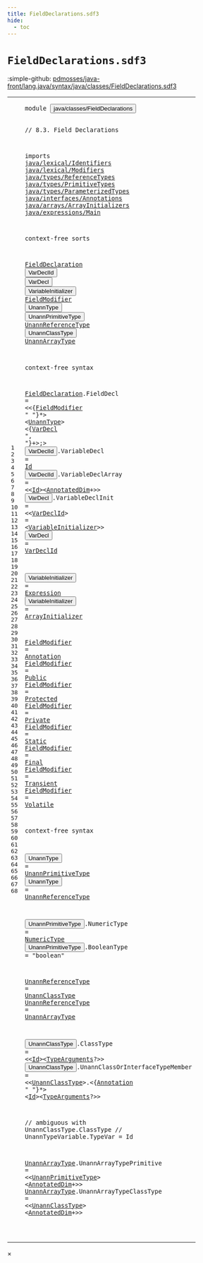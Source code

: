 ```yaml
---
title: FieldDeclarations.sdf3
hide:
  - toc
---
```


# `FieldDeclarations.sdf3`

:simple-github: [pdmosses/java-front/lang.java/syntax/java/classes/FieldDeclarations.sdf3]

[pdmosses/java-front/lang.java/syntax/java/classes/FieldDeclarations.sdf3]: https://github.com/pdmosses/java-front/blob/master/lang.java/syntax/java/classes/FieldDeclarations.sdf3 "The source file on GitHub"

<div class="sdf3"><table class="highlighttable"><tbody><tr><td class="linenos"><div class="linenodiv"><pre><span></span>1
2
3
4
5
6
7
8
9
10
11
12
13
14
15
16
17
18
19
20
21
22
23
24
25
26
27
28
29
30
31
32
33
34
35
36
37
38
39
40
41
42
43
44
45
46
47
48
49
50
51
52
53
54
55
56
57
58
59
60
61
62
63
64
65
66
67
68
</pre></div></td>
<td class="code"><pre><code><span class="keyword">module</span> <button class="modal-open" id="java/classes/FieldDeclarations_1_8" title="a definition with multiple references" data-urls="../ClassDeclarations.sdf3/#java/classes/FieldDeclarations line 10_3; ../Main.sdf3/#java/classes/FieldDeclarations line 7_3; ../MethodDeclarations.sdf3/#java/classes/FieldDeclarations line 5_3; ../../arrays/ArrayInitializers.sdf3/#java/classes/FieldDeclarations line 6_3; ../../interfaces/AnnotationTypes.sdf3/#java/classes/FieldDeclarations line 11_3; ../../interfaces/ConstantDeclarations.sdf3/#java/classes/FieldDeclarations line 7_3; ../../statements/LocalVariableDeclarations.sdf3/#java/classes/FieldDeclarations line 6_3; ../../statements/Statements.sdf3/#java/classes/FieldDeclarations line 6_3">java/classes/FieldDeclarations</button>

<span class="layout">// 8.3. Field Declarations</span>

<span class="keyword">imports</span>
  <a href="../../lexical/Identifiers.sdf3/#java/lexical/Identifiers_1_8" id="java/lexical/Identifiers_6_3" title="a reference to a single-file definition">java/lexical/Identifiers</a>
  <a href="../../lexical/Modifiers.sdf3/#java/lexical/Modifiers_1_8" id="java/lexical/Modifiers_7_3" title="a reference to a single-file definition">java/lexical/Modifiers</a>
  <a href="../../types/ReferenceTypes.sdf3/#java/types/ReferenceTypes_1_8" id="java/types/ReferenceTypes_8_3" title="a reference to a single-file definition">java/types/ReferenceTypes</a>
  <a href="../../types/PrimitiveTypes.sdf3/#java/types/PrimitiveTypes_1_8" id="java/types/PrimitiveTypes_9_3" title="a reference to a single-file definition">java/types/PrimitiveTypes</a>
  <a href="../../types/ParameterizedTypes.sdf3/#java/types/ParameterizedTypes_1_8" id="java/types/ParameterizedTypes_10_3" title="a reference to a single-file definition">java/types/ParameterizedTypes</a>
  <a href="../../interfaces/Annotations.sdf3/#java/interfaces/Annotations_1_8" id="java/interfaces/Annotations_11_3" title="a reference to a single-file definition">java/interfaces/Annotations</a>
  <a href="../../arrays/ArrayInitializers.sdf3/#java/arrays/ArrayInitializers_1_8" id="java/arrays/ArrayInitializers_12_3" title="a reference to a single-file definition">java/arrays/ArrayInitializers</a>
  <a href="../../expressions/Main.sdf3/#java/expressions/Main_1_8" id="java/expressions/Main_13_3" title="a reference to a single-file definition">java/expressions/Main</a>

<span class="keyword">context-free sorts</span>

  <a href="../ClassDeclarations.sdf3/#FieldDeclaration_63_28" id="FieldDeclaration_17_3" title="a definition with a single reference">FieldDeclaration</a>
  <button class="modal-open" id="VarDeclId_18_3" title="a definition with multiple references" data-urls="#VarDeclId line 33_35, 34_33; ../MethodDeclarations.sdf3/#VarDeclId line 69_99, 71_69; ../../statements/Statements.sdf3/#VarDeclId line 42_67, 106_77, 128_63">VarDeclId</button>
  <button class="modal-open" id="VarDecl_19_3" title="a definition with multiple references" data-urls="#VarDecl line 30_70; ../../interfaces/ConstantDeclarations.sdf3/#VarDecl line 18_43; ../../statements/LocalVariableDeclarations.sdf3/#VarDecl line 19_43; ../../statements/Statements.sdf3/#VarDecl line 45_63">VarDecl</button>
  <button class="modal-open" id="VariableInitializer_20_3" title="a definition with multiple references" data-urls="#VariableInitializer line 33_49; ../../arrays/ArrayInitializers.sdf3/#VariableInitializer line 14_41, 15_41">VariableInitializer</button>
  <a href="#FieldModifier_30_35" id="FieldModifier_21_3" title="a definition with a single reference">FieldModifier</a>
  <button class="modal-open" id="UnannType_22_3" title="a definition with multiple references" data-urls="#UnannType line 30_57; ../MethodDeclarations.sdf3/#UnannType line 39_12, 59_59, 60_59, 69_63, 71_57; ../../interfaces/AnnotationTypes.sdf3/#UnannType line 38_43; ../../interfaces/ConstantDeclarations.sdf3/#UnannType line 18_30; ../../statements/LocalVariableDeclarations.sdf3/#UnannType line 19_30; ../../statements/Statements.sdf3/#UnannType line 42_55, 45_50, 128_51">UnannType</button>
  <button class="modal-open" id="UnannPrimitiveType_23_3" title="a definition with multiple references" data-urls="#UnannPrimitiveType line 50_15, 65_49">UnannPrimitiveType</button>
  <a href="#UnannReferenceType_51_15" id="UnannReferenceType_24_3" title="a definition with a single reference">UnannReferenceType</a>
  <button class="modal-open" id="UnannClassType_25_3" title="a definition with multiple references" data-urls="#UnannClassType line 56_24, 60_54, 66_49; ../../statements/Statements.sdf3/#UnannClassType line 107_27">UnannClassType</button>
  <a href="#UnannArrayType_57_24" id="UnannArrayType_26_3" title="a definition with a single reference">UnannArrayType</a>

<span class="keyword">context-free syntax</span>
  
  <a href="../ClassDeclarations.sdf3/#FieldDeclaration_63_28" id="FieldDeclaration_30_3" title="a definition with a single reference">FieldDeclaration</a>.<span class="cons_Constructor"><span id="FieldDecl_30_20" title="a definition with no references">FieldDecl</span></span> = &lt;&lt;{<a href="#FieldModifier_21_3" id="FieldModifier_30_35" title="a reference to a single-file definition">FieldModifier</a> <span class="cons_Lit">" "</span>}*&gt; &lt;<a href="#UnannType_22_3" id="UnannType_30_57" title="a reference to a single-file definition">UnannType</a>&gt; &lt;{<a href="#VarDecl_19_3" id="VarDecl_30_70" title="a reference to a single-file definition">VarDecl</a> <span class="cons_Lit">", "</span>}+&gt;<span class="cons_String">;</span>&gt;
  <button class="modal-open" id="VarDeclId_31_3" title="a definition with multiple references" data-urls="#VarDeclId line 33_35, 34_33; ../MethodDeclarations.sdf3/#VarDeclId line 69_99, 71_69; ../../statements/Statements.sdf3/#VarDeclId line 42_67, 106_77, 128_63">VarDeclId</button>.<span class="cons_Constructor"><span id="VariableDecl_31_13" title="a definition with no references">VariableDecl</span></span>      = <a href="../../lexical/Identifiers.sdf3/#Id_15_3" id="Id_31_33" title="a reference to a single-file definition">Id</a>
  <button class="modal-open" id="VarDeclId_32_3" title="a definition with multiple references" data-urls="#VarDeclId line 33_35, 34_33; ../MethodDeclarations.sdf3/#VarDeclId line 69_99, 71_69; ../../statements/Statements.sdf3/#VarDeclId line 42_67, 106_77, 128_63">VarDeclId</button>.<span class="cons_Constructor"><span id="VariableDeclArray_32_13" title="a definition with no references">VariableDeclArray</span></span> = &lt;&lt;<a href="../../lexical/Identifiers.sdf3/#Id_15_3" id="Id_32_35" title="a reference to a single-file definition">Id</a>&gt;&lt;<a href="../../types/ReferenceTypes.sdf3/#AnnotatedDim_19_3" id="AnnotatedDim_32_39" title="a reference to a single-file definition">AnnotatedDim</a>+&gt;&gt;
  <button class="modal-open" id="VarDecl_33_3" title="a definition with multiple references" data-urls="#VarDecl line 30_70; ../../interfaces/ConstantDeclarations.sdf3/#VarDecl line 18_43; ../../statements/LocalVariableDeclarations.sdf3/#VarDecl line 19_43; ../../statements/Statements.sdf3/#VarDecl line 45_63">VarDecl</button>.<span class="cons_Constructor"><span id="VariableDeclInit_33_11" title="a definition with no references">VariableDeclInit</span></span>    = &lt;&lt;<a href="#VarDeclId_18_3" id="VarDeclId_33_35" title="a reference to a single-file definition">VarDeclId</a>&gt; <span class="cons_String">=</span> &lt;<a href="#VariableInitializer_20_3" id="VariableInitializer_33_49" title="a reference to a single-file definition">VariableInitializer</a>&gt;&gt;
  <button class="modal-open" id="VarDecl_34_3" title="a definition with multiple references" data-urls="#VarDecl line 30_70; ../../interfaces/ConstantDeclarations.sdf3/#VarDecl line 18_43; ../../statements/LocalVariableDeclarations.sdf3/#VarDecl line 19_43; ../../statements/Statements.sdf3/#VarDecl line 45_63">VarDecl</button>                     = <a href="#VarDeclId_18_3" id="VarDeclId_34_33" title="a reference to a single-file definition">VarDeclId</a>
  
  <button class="modal-open" id="VariableInitializer_36_3" title="a definition with multiple references" data-urls="#VariableInitializer line 33_49; ../../arrays/ArrayInitializers.sdf3/#VariableInitializer line 14_41, 15_41">VariableInitializer</button> = <a href="../../expressions/Main.sdf3/#Expression_21_3" id="Expression_36_25" title="a reference to a single-file definition">Expression</a>
  <button class="modal-open" id="VariableInitializer_37_3" title="a definition with multiple references" data-urls="#VariableInitializer line 33_49; ../../arrays/ArrayInitializers.sdf3/#VariableInitializer line 14_41, 15_41">VariableInitializer</button> = <a href="../../arrays/ArrayInitializers.sdf3/#ArrayInitializer_10_3" id="ArrayInitializer_37_25" title="a reference to a single-file definition">ArrayInitializer</a>
  
  <a href="#FieldModifier_30_35" id="FieldModifier_39_3" title="a definition with a single reference">FieldModifier</a> = <a href="../../interfaces/Annotations.sdf3/#Annotation_12_3" id="Annotation_39_19" title="a reference to a single-file definition">Annotation</a>
  <a href="#FieldModifier_30_35" id="FieldModifier_40_3" title="a definition with a single reference">FieldModifier</a> = <a href="../../lexical/Modifiers.sdf3/#Public_14_3" id="Public_40_19" title="a reference to a single-file definition">Public</a>
  <a href="#FieldModifier_30_35" id="FieldModifier_41_3" title="a definition with a single reference">FieldModifier</a> = <a href="../../lexical/Modifiers.sdf3/#Protected_13_3" id="Protected_41_19" title="a reference to a single-file definition">Protected</a>
  <a href="#FieldModifier_30_35" id="FieldModifier_42_3" title="a definition with a single reference">FieldModifier</a> = <a href="../../lexical/Modifiers.sdf3/#Private_12_3" id="Private_42_19" title="a reference to a single-file definition">Private</a>
  <a href="#FieldModifier_30_35" id="FieldModifier_43_3" title="a definition with a single reference">FieldModifier</a> = <a href="../../lexical/Modifiers.sdf3/#Static_15_3" id="Static_43_19" title="a reference to a single-file definition">Static</a>
  <a href="#FieldModifier_30_35" id="FieldModifier_44_3" title="a definition with a single reference">FieldModifier</a> = <a href="../../lexical/Modifiers.sdf3/#Final_10_3" id="Final_44_19" title="a reference to a single-file definition">Final</a>
  <a href="#FieldModifier_30_35" id="FieldModifier_45_3" title="a definition with a single reference">FieldModifier</a> = <a href="../../lexical/Modifiers.sdf3/#Transient_18_3" id="Transient_45_19" title="a reference to a single-file definition">Transient</a>
  <a href="#FieldModifier_30_35" id="FieldModifier_46_3" title="a definition with a single reference">FieldModifier</a> = <a href="../../lexical/Modifiers.sdf3/#Volatile_19_3" id="Volatile_46_19" title="a reference to a single-file definition">Volatile</a>
  
<span class="keyword">context-free syntax</span>  
  
  <button class="modal-open" id="UnannType_50_3" title="a definition with multiple references" data-urls="#UnannType line 30_57; ../MethodDeclarations.sdf3/#UnannType line 39_12, 59_59, 60_59, 69_63, 71_57; ../../interfaces/AnnotationTypes.sdf3/#UnannType line 38_43; ../../interfaces/ConstantDeclarations.sdf3/#UnannType line 18_30; ../../statements/LocalVariableDeclarations.sdf3/#UnannType line 19_30; ../../statements/Statements.sdf3/#UnannType line 42_55, 45_50, 128_51">UnannType</button> = <a href="#UnannPrimitiveType_23_3" id="UnannPrimitiveType_50_15" title="a reference to a single-file definition">UnannPrimitiveType</a>
  <button class="modal-open" id="UnannType_51_3" title="a definition with multiple references" data-urls="#UnannType line 30_57; ../MethodDeclarations.sdf3/#UnannType line 39_12, 59_59, 60_59, 69_63, 71_57; ../../interfaces/AnnotationTypes.sdf3/#UnannType line 38_43; ../../interfaces/ConstantDeclarations.sdf3/#UnannType line 18_30; ../../statements/LocalVariableDeclarations.sdf3/#UnannType line 19_30; ../../statements/Statements.sdf3/#UnannType line 42_55, 45_50, 128_51">UnannType</button> = <a href="#UnannReferenceType_24_3" id="UnannReferenceType_51_15" title="a reference to a single-file definition">UnannReferenceType</a>
  
  <button class="modal-open" id="UnannPrimitiveType_53_3" title="a definition with multiple references" data-urls="#UnannPrimitiveType line 50_15, 65_49">UnannPrimitiveType</button>.<span class="cons_Constructor"><span id="NumericType_53_22" title="a definition with no references">NumericType</span></span> = <a href="../../types/PrimitiveTypes.sdf3/#NumericType_11_3" id="NumericType_53_36" title="a reference to a single-file definition">NumericType</a>
  <button class="modal-open" id="UnannPrimitiveType_54_3" title="a definition with multiple references" data-urls="#UnannPrimitiveType line 50_15, 65_49">UnannPrimitiveType</button>.<span class="cons_Constructor"><span id="BooleanType_54_22" title="a definition with no references">BooleanType</span></span> = <span class="cons_Lit">"boolean"</span>
  
  <a href="#UnannReferenceType_51_15" id="UnannReferenceType_56_3" title="a definition with a single reference">UnannReferenceType</a> = <a href="#UnannClassType_25_3" id="UnannClassType_56_24" title="a reference to a single-file definition">UnannClassType</a>
  <a href="#UnannReferenceType_51_15" id="UnannReferenceType_57_3" title="a definition with a single reference">UnannReferenceType</a> = <a href="#UnannArrayType_26_3" id="UnannArrayType_57_24" title="a reference to a single-file definition">UnannArrayType</a>
  
  <button class="modal-open" id="UnannClassType_59_3" title="a definition with multiple references" data-urls="#UnannClassType line 56_24, 60_54, 66_49; ../../statements/Statements.sdf3/#UnannClassType line 107_27">UnannClassType</button>.<span class="cons_Constructor"><span id="ClassType_59_18" title="a definition with no references">ClassType</span></span>                       = &lt;&lt;<a href="../../lexical/Identifiers.sdf3/#Id_15_3" id="Id_59_54" title="a reference to a single-file definition">Id</a>&gt;&lt;<a href="../../types/ParameterizedTypes.sdf3/#TypeArguments_11_3" id="TypeArguments_59_58" title="a reference to a single-file definition">TypeArguments</a>?&gt;&gt;
  <button class="modal-open" id="UnannClassType_60_3" title="a definition with multiple references" data-urls="#UnannClassType line 56_24, 60_54, 66_49; ../../statements/Statements.sdf3/#UnannClassType line 107_27">UnannClassType</button>.<span class="cons_Constructor"><span id="UnannClassOrInterfaceTypeMember_60_18" title="a definition with no references">UnannClassOrInterfaceTypeMember</span></span> = &lt;&lt;<a href="#UnannClassType_25_3" id="UnannClassType_60_54" title="a reference to a single-file definition">UnannClassType</a>&gt;<span class="cons_String">.</span>&lt;{<a href="../../interfaces/Annotations.sdf3/#Annotation_12_3" id="Annotation_60_72" title="a reference to a single-file definition">Annotation</a> <span class="cons_Lit">" "</span>}*&gt; &lt;<a href="../../lexical/Identifiers.sdf3/#Id_15_3" id="Id_60_91" title="a reference to a single-file definition">Id</a>&gt;&lt;<a href="../../types/ParameterizedTypes.sdf3/#TypeArguments_11_3" id="TypeArguments_60_95" title="a reference to a single-file definition">TypeArguments</a>?&gt;&gt;
  
<span class="layout">//  ambiguous with UnannClassType.ClassType</span>
<span class="layout">//  UnannTypeVariable.TypeVar            = Id</span>
  
  <a href="#UnannArrayType_57_24" id="UnannArrayType_65_3" title="a definition with a single reference">UnannArrayType</a>.<span class="cons_Constructor"><span id="UnannArrayTypePrimitive_65_18" title="a definition with no references">UnannArrayTypePrimitive</span></span>    = &lt;&lt;<a href="#UnannPrimitiveType_23_3" id="UnannPrimitiveType_65_49" title="a reference to a single-file definition">UnannPrimitiveType</a>&gt; &lt;<a href="../../types/ReferenceTypes.sdf3/#AnnotatedDim_19_3" id="AnnotatedDim_65_70" title="a reference to a single-file definition">AnnotatedDim</a>+&gt;&gt;
  <a href="#UnannArrayType_57_24" id="UnannArrayType_66_3" title="a definition with a single reference">UnannArrayType</a>.<span class="cons_Constructor"><span id="UnannArrayTypeClassType_66_18" title="a definition with no references">UnannArrayTypeClassType</span></span>    = &lt;&lt;<a href="#UnannClassType_25_3" id="UnannClassType_66_49" title="a reference to a single-file definition">UnannClassType</a>&gt; &lt;<a href="../../types/ReferenceTypes.sdf3/#AnnotatedDim_19_3" id="AnnotatedDim_66_66" title="a reference to a single-file definition">AnnotatedDim</a>+&gt;&gt;
  
  
</code></pre></td></tr></tbody></table></div>

<div id="modal">
  <div id="modal-content">
    <span id="modal-close">&times;</span>
    <h2 id="modal-h2"></h2>
    <p  id="modal-p"></p>
    <ul id="modal-ul"></ul>
  </div>
</div>

